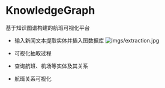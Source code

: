 # KnowledgeGraph
基于知识图谱构建的航班可视化平台

- 输入新闻文本提取实体并插入图数据库
![imgs/extraction.jpg]()

- 可视化抽取过程

- 查询航班、机场等实体及其关系

- 航班关系可视化